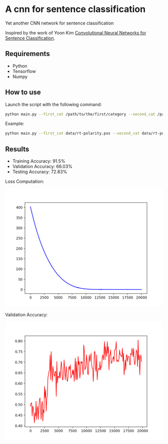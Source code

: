 # A cnn for sentence classification
Yet another CNN network for sentence classification

Inspired by the work of Yoon Kim <a href="https://arxiv.org/pdf/1408.5882.pdf" target="_blank">Convolutional Neural Networks for Sentence Classification</a>.

## Requirements
* Python
* Tensorflow
* Numpy

## How to use

Launch the script with the following command:
```bash
python main.py --first_cat /path/to/the/first/category --second_cat /path/to/the/second/category --epochs number_of_epochs --n_batches number_of_sample_per_batch --lr learning_rate
```
Example:
```bash
python main.py --first_cat data/rt-polarity.pos --second_cat data/rt-polarity.neg --epochs 20000 --n_batches 64 --lr 0.0001
```

## Results

* Training Accuracy: 91.5%
* Validation Accuracy: 66.03%
* Testing Accuracy: 72.83%

Loss Computation:
<p align="center"><img src="images/Figure_2.png"/></p>

Validation Accuracy:
<p align="center"><img src="images/Figure_1.png"/></p>
